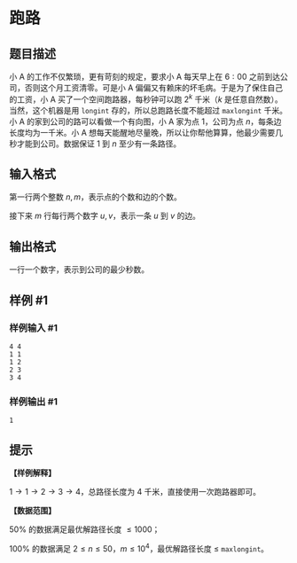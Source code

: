 # 跑路

## 题目描述

小 A 的工作不仅繁琐，更有苛刻的规定，要求小 A 每天早上在 $6:00$ 之前到达公司，否则这个月工资清零。可是小 A 偏偏又有赖床的坏毛病。于是为了保住自己的工资，小 A 买了一个空间跑路器，每秒钟可以跑 $2^k$ 千米（$k$ 是任意自然数）。当然，这个机器是用 `longint` 存的，所以总跑路长度不能超过 `maxlongint` 千米。小 A 的家到公司的路可以看做一个有向图，小 A 家为点 $1$，公司为点 $n$，每条边长度均为一千米。小 A 想每天能醒地尽量晚，所以让你帮他算算，他最少需要几秒才能到公司。数据保证 $1$ 到 $n$ 至少有一条路径。

## 输入格式

第一行两个整数 $n,m$，表示点的个数和边的个数。

接下来 $m$ 行每行两个数字 $u,v$，表示一条 $u$ 到 $v$ 的边。

## 输出格式

一行一个数字，表示到公司的最少秒数。

## 样例 #1

### 样例输入 #1

```
4 4
1 1
1 2
2 3
3 4
```

### 样例输出 #1

```
1
```

## 提示

**【样例解释】**

$1 \to 1 \to 2 \to 3 \to 4$，总路径长度为 $4$ 千米，直接使用一次跑路器即可。

**【数据范围】**

$50\%$ 的数据满足最优解路径长度 $\leq 1000$；

$100\%$ 的数据满足 $2\leq n \leq 50$，$m \leq 10 ^ 4$，最优解路径长度 $\leq$ `maxlongint`。